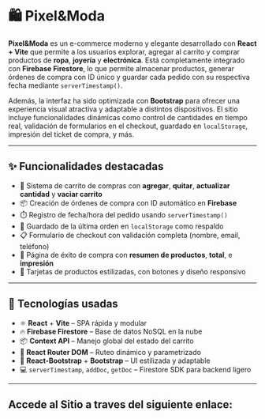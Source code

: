 # 🛍️ Pixel&Moda

**Pixel&Moda** es un e-commerce moderno y elegante desarrollado con **React + Vite** que permite a los usuarios explorar, agregar al carrito y comprar productos de **ropa**, **joyería** y **electrónica**. Está completamente integrado con **Firebase Firestore**, lo que permite almacenar productos, generar órdenes de compra con ID único y guardar cada pedido con su respectiva fecha mediante `serverTimestamp()`.

Además, la interfaz ha sido optimizada con **Bootstrap** para ofrecer una experiencia visual atractiva y adaptable a distintos dispositivos. El sitio incluye funcionalidades dinámicas como control de cantidades en tiempo real, validación de formularios en el checkout, guardado en `localStorage`, impresión del ticket de compra, y más.

---

## ✨ Funcionalidades destacadas

- 🛒 Sistema de carrito de compras con **agregar**, **quitar**, **actualizar cantidad** y **vaciar carrito**
- 📦 Creación de órdenes de compra con ID automático en **Firebase**
- ⏱️ Registro de fecha/hora del pedido usando `serverTimestamp()`
- 💾 Guardado de la última orden en `localStorage` como respaldo
- 📋 Formulario de checkout con validación completa (nombre, email, teléfono)
- 🧾 Página de éxito de compra con **resumen de productos**, **total**, e **impresión**
- 🎨 Tarjetas de productos estilizadas, con botones y diseño responsivo

---

## 🚀 Tecnologías usadas

- ⚛️ **React** + **Vite** – SPA rápida y modular
- 🔥 **Firebase Firestore** – Base de datos NoSQL en la nube
- 📦 **Context API** – Manejo global del estado del carrito
- 🧭 **React Router DOM** – Ruteo dinámico y parametrizado
- 🎨 **React-Bootstrap** + **Bootstrap** – UI estilizada y adaptable
- 💻 `serverTimestamp`, `addDoc`, `getDoc` – Firestore SDK para backend ligero

---

## Accede al Sitio a traves del siguiente enlace:

